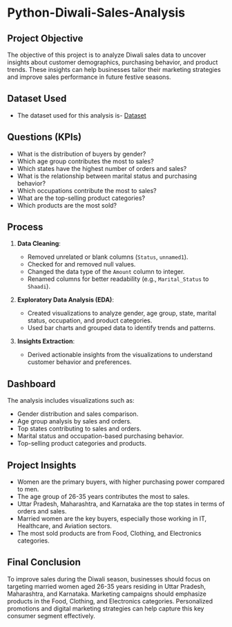 # Python-Diwali-Sales-Analysis


## Project Objective
The objective of this project is to analyze Diwali sales data to uncover insights about customer demographics, purchasing behavior, and product trends. These insights can help businesses tailor their marketing strategies and improve sales performance in future festive seasons.

## Dataset Used
- The dataset used for this analysis is- <a href="https://github.com/Pritha27-Contain/Python-Diwali-Sales-Analysis/blob/main/Diwali%20Sales%20Data.csv">Dataset</a>

## Questions (KPIs)
- What is the distribution of buyers by gender?
- Which age group contributes the most to sales?
- Which states have the highest number of orders and sales?
- What is the relationship between marital status and purchasing behavior?
- Which occupations contribute the most to sales?
- What are the top-selling product categories?
- Which products are the most sold?

## Process
1. **Data Cleaning**:
   - Removed unrelated or blank columns (`Status`, `unnamed1`).
   - Checked for and removed null values.
   - Changed the data type of the `Amount` column to integer.
   - Renamed columns for better readability (e.g., `Marital_Status` to `Shaadi`).

2. **Exploratory Data Analysis (EDA)**:
   - Created visualizations to analyze gender, age group, state, marital status, occupation, and product categories.
   - Used bar charts and grouped data to identify trends and patterns.

3. **Insights Extraction**:
   - Derived actionable insights from the visualizations to understand customer behavior and preferences.

## Dashboard
The analysis includes visualizations such as:
- Gender distribution and sales comparison.
- Age group analysis by sales and orders.
- Top states contributing to sales and orders.
- Marital status and occupation-based purchasing behavior.
- Top-selling product categories and products.

## Project Insights
- Women are the primary buyers, with higher purchasing power compared to men.
- The age group of 26-35 years contributes the most to sales.
- Uttar Pradesh, Maharashtra, and Karnataka are the top states in terms of orders and sales.
- Married women are the key buyers, especially those working in IT, Healthcare, and Aviation sectors.
- The most sold products are from Food, Clothing, and Electronics categories.

## Final Conclusion
To improve sales during the Diwali season, businesses should focus on targeting married women aged 26-35 years residing in Uttar Pradesh, Maharashtra, and Karnataka. Marketing campaigns should emphasize products in the Food, Clothing, and Electronics categories. Personalized promotions and digital marketing strategies can help capture this key consumer segment effectively.
